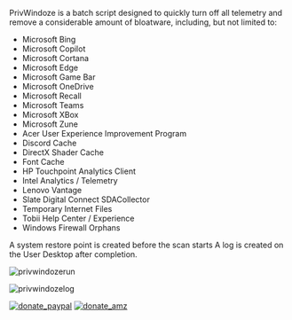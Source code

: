 PrivWindoze is a batch script designed to quickly turn off all telemetry and remove a considerable amount of bloatware, including, but not limited to:

-  Microsoft Bing
-  Microsoft Copilot
-  Microsoft Cortana
-  Microsoft Edge
-  Microsoft Game Bar
-  Microsoft OneDrive
-  Microsoft Recall
-  Microsoft Teams
-  Microsoft XBox
-  Microsoft Zune
-  Acer User Experience Improvement Program
-  Discord Cache
-  DirectX Shader Cache
-  Font Cache
-  HP Touchpoint Analytics Client
-  Intel Analytics / Telemetry
-  Lenovo Vantage
-  Slate Digital Connect SDACollector
-  Temporary Internet Files
-  Tobii Help Center / Experience
-  Windows Firewall Orphans

A system restore point is created before the scan starts
A log is created on the User Desktop after completion.

![privwindozerun](https://github.com/user-attachments/assets/a6424388-50d1-4305-995c-120c4c30ce21)

![privwindozelog](https://github.com/user-attachments/assets/b0726f4a-3b94-4cb0-9f10-e93ee29d9792)


[![donate_paypal](https://github.com/user-attachments/assets/aadd1f47-fe6a-4f61-97d4-5f30ff29fc33)](https://www.paypal.com/donate/?hosted_button_id=E68FUAQG2758N)  [![donate_amz](https://github.com/user-attachments/assets/10476e9c-92f3-4271-8410-6f38624c94b8)](https://www.amazon.com/hz/wishlist/ls/C2QC509ZM1BG?ref_=wl_share)
